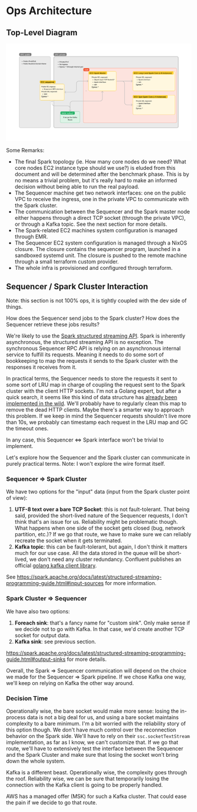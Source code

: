 # Ops Architecture

## Top-Level Diagram

![AWS Architecture Diagram](./assets/aws_arch.png)

Some Remarks:

- The final Spark topology (ie. How many core nodes do we need? What core nodes EC2 instance type should we use?) is eluded from this document and will be determined after the benchmark phase. This is by no means a trivial problem, but it's really hard to make an informed decision without being able to run the real payload.
- The Sequencer machine get two network interfaces: one on the public VPC to receive the ingress, one in the private VPC to communicate with the Spark cluster.
- The communication between the Sequencer and the Spark master node either happens through a direct TCP socket (through the private VPC), or through a Kafka topic. See the next section for more details.
- The Spark-related EC2 machines system configuration is managed through EMR.
- The Sequencer EC2 system configuration is managed through a NixOS closure. The closure contains the sequencer program, launched in a sandboxed systemd unit. The closure is pushed to the remote machine through a small terraform custom provider.
- The whole infra is provisioned and configured through terraform.

## Sequencer / Spark Cluster Interaction

Note: this section is not 100% ops, it is tightly coupled with the dev side of things.

How does the Sequencer send jobs to the Spark cluster? How does the Sequencer retrieve these jobs results?

We're likely to use the [Spark structured streaming API](https://spark.apache.org/docs/latest/structured-streaming-programming-guide.html). Spark is inherently asynchronous, the structured streaming API is no exception. The synchronous Sequencer RPC API is relying on an asynchronous internal service to fulfill its requests. Meaning it needs to do some sort of bookkeeping to map the requests it sends to the Spark cluster with the responses it receives from it.

In practical terms, the Sequencer needs to store the requests it sent to some sort of LRU map in charge of coupling the request sent to the Spark cluster with the client HTTP sockets. I'm not a Golang expert, but after a quick search, it seems like this kind of data structure has [already been implemented in the wild](https://pkg.go.dev/github.com/hashicorp/golang-lru/v2). We'll probably have to regularly clean this map to remove the dead HTTP clients. Maybe there's a smarter way to approach this problem. If we keep in mind the Sequencer requests shouldn't live more than 10s, we probably can timestamp each request in the LRU map and GC the timeout ones.

In any case, this Sequencer <=> Spark interface won't be trivial to implement.

Let's explore how the Sequencer and the Spark cluster can communicate in purely practical terms. Note: I won't explore the wire format itself.

### Sequencer => Spark Cluster

We have two options for the "input" data (input from the Spark cluster point of view):

1. **UTF-8 text over a bare TCP Socket**: this is not fault-tolerant. That being said, provided the short-lived nature of the Sequencer requests, I don't think that's an issue for us. Reliability might be problematic though. What happens when one side of the socket gets closed (bug, network partition, etc.)? If we go that route, we have to make sure we can reliably recreate the socket when it gets terminated.
2. **Kafka topic**: this can be fault-tolerant, but again, I don't think it matters much for our use case. All the data stored in the queue will be short-lived, we don't need any cluster redundancy. Confluent publishes an official [golang kafka client library](https://github.com/confluentinc/confluent-kafka-go).

See https://spark.apache.org/docs/latest/structured-streaming-programming-guide.html#input-sources for more information.

### Spark Cluster => Sequencer

We have also two options:

1. **Foreach sink**: that's a fancy name for "custom sink". Only make sense if we decide not to go with Kafka. In that case, we'd create another TCP socket for output data.
1. **Kafka sink**: see previous section.

https://spark.apache.org/docs/latest/structured-streaming-programming-guide.html#output-sinks for more details.

Overall, the Spark => Sequencer communication will depend on the choice we made for the Sequencer => Spark pipeline. If we chose Kafka one way, we'll keep on relying on Kafka the other way around.

### Decision Time

Operationally wise, the bare socket would make more sense: losing the in-process data is not a big deal for us, and using a bare socket maintains complexity to a bare minimum. I'm a bit worried with the reliability story of this option though. We don't have much control over the reconnection behavior on the Spark side. We'll have to rely on their `ssc.socketTextStream` implementation, as far as I know, we can't customize that. If we go that route, we'll have to extensively test the interface between the Sequencer and the Spark Cluster and make sure that losing the socket won't bring down the whole system.

Kafka is a different beast. Operationally wise, the complexity goes through the roof. Reliability wise, we can be sure that temporarily losing the connection with the Kafka client is going to be properly handled.

AWS has a managed offer (MSK) for such a Kafka cluster. That could ease the pain if we decide to go that route.
